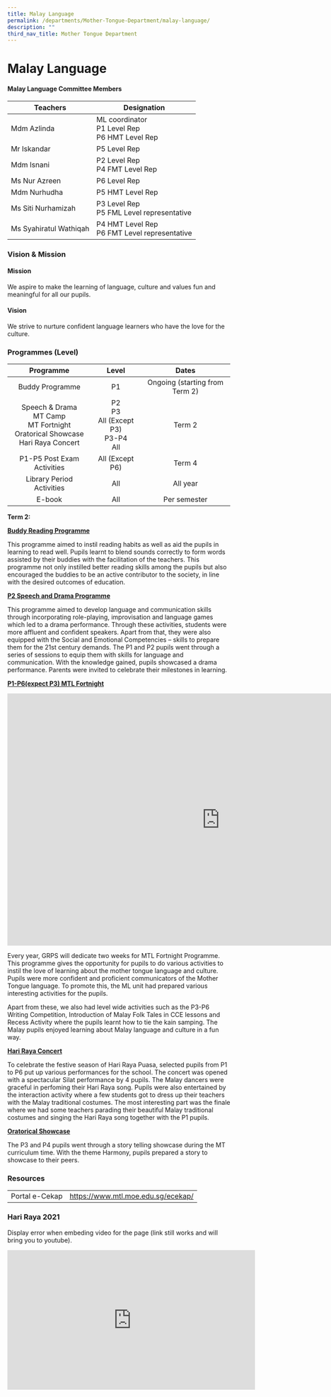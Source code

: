 ```yaml
---
title: Malay Language
permalink: /departments/Mother-Tongue-Department/malay-language/
description: ""
third_nav_title: Mother Tongue Department
---
```

# Malay Language
#### Malay Language Committee Members


| Teachers               | Designation                                         |
|------------------------|-----------------------------------------------------|
| Mdm Azlinda            | ML coordinator <br>P1 Level Rep<br>P6 HMT Level Rep |
| Mr Iskandar            |                 P5 Level Rep<br>                |
| Mdm Isnani             | P2 Level Rep<br>P4 FMT Level Rep                    |
| Ms Nur Azreen          | P6 Level Rep                                        |
| Mdm Nurhudha           | P5 HMT Level Rep                                        |
| Ms Siti Nurhamizah     | P3 Level Rep<br>P5 FML Level representative         |
| Ms Syahiratul Wathiqah | P4 HMT Level Rep  <br> P6 FMT Level representative |


### Vision &amp; Mission

#### Mission

We aspire to make the learning of language, culture and values fun and meaningful for all our pupils.  
  
#### Vision

We strive to nurture confident language learners who have the love for the culture.

### Programmes (Level)

|                                        Programme                                       |                     Level                      |              Dates             |
|:--------------------------------------------------------------------------------------:|:----------------------------------------------:|:------------------------------:|
|                                     Buddy Programme                                    |                       P1                       | Ongoing (starting from Term 2) |
| Speech &amp; Drama<br>MT Camp<br>MT Fortnight<br>Oratorical Showcase<br> Hari Raya Concert | P2<br>P3<br>All (Except P3) <br> P3-P4<br> All |             Term 2             |
|                                P1-P5 Post Exam Activities                              |                 All (Except P6)                |              Term 4            |
|                                Library Period Activities                               |                       All                      |             All year           |
|                                          E-book                                        |                       All                      |           Per semester         |

**Term 2:**

<b><u>Buddy Reading Programme</u></b>

This programme aimed to instil reading habits as well as aid the pupils in learning to read well. Pupils learnt to blend sounds correctly to form words assisted by their buddies with the facilitation of the teachers. This programme not only instilled better reading skills among the pupils but also encouraged the buddies to be an active contributor to the society, in line with the desired outcomes of education.  

<b><u>P2 Speech and Drama Programme</u></b>

This programme aimed to develop language and communication skills through incorporating role-playing, improvisation and language games which led to a drama performance. Through these activities, students were more affluent and confident speakers. Apart from that, they were also equipped with the Social and Emotional Competencies – skills to prepare them for the 21st century demands. The P1 and P2 pupils went through a series of sessions to equip them with skills for language and communication. With the knowledge gained, pupils showcased a drama performance. Parents were invited to celebrate their milestones in learning.

<b><u>P1-P6(expect P3) MTL Fortnight</u></b>

<iframe allowfullscreen="true" height="569" width="960" frameborder="0" src="https://docs.google.com/presentation/d/e/2PACX-1vSsfL7lUPKUGJhfBamk4RFtbeXBmdVxt0voU_-2utakTCHl5D683wZoHisUBJTTvadisgn5o8gTBa9V/embed?start=true&amp;loop=true&amp;delayms=5000"></iframe>

Every year, GRPS will dedicate two weeks for MTL Fortnight Programme. This programme gives the opportunity for pupils to do various activities to instil the love of learning about the mother tongue language and culture. Pupils were more confident and proficient communicators of the Mother Tongue language. To promote this,&nbsp;the ML unit had prepared various interesting activities for the pupils.&nbsp;

Apart from these, we also had level wide activities such as the P3-P6 Writing Competition, Introduction&nbsp;of Malay Folk Tales in CCE lessons and Recess Activity where the pupils learnt how to tie the kain samping.&nbsp;The Malay pupils enjoyed learning about Malay language and culture in a fun way.

<b><u>Hari Raya Concert</u></b>

To celebrate the festive season of Hari Raya Puasa, selected pupils from P1 to P6 put up various performances for the school. The concert was opened with a spectacular Silat performance by 4 pupils. The Malay dancers were graceful in perfoming their Hari Raya song. Pupils were also entertained by the interaction activity where a few students got to dress up their teachers with the Malay traditional costumes. The most interesting part was the finale where we had some teachers parading their beautiful Malay traditional costumes and singing the Hari Raya song together with the P1 pupils.

<b><u>Oratorical Showcase</u></b>

The P3 and P4 pupils went through a story telling showcase during the MT curriculum time. With the theme Harmony, pupils prepared a story to showcase to their peers.

### Resources

|                |                                    |
|:--------------:|:----------------------------------:|
| Portal e-Cekap | https://www.mtl.moe.edu.sg/ecekap/ |

### Hari Raya 2021

Display error when embeding video for the page (link still works and will bring you to youtube). 

<iframe allowfullscreen="" allow="accelerometer; autoplay; clipboard-write; encrypted-media; gyroscope; picture-in-picture" frameborder="0" title="YouTube video player" src="https://www.youtube.com/embed/YQkdS6YLJ-k" height="315" width="560"></iframe>